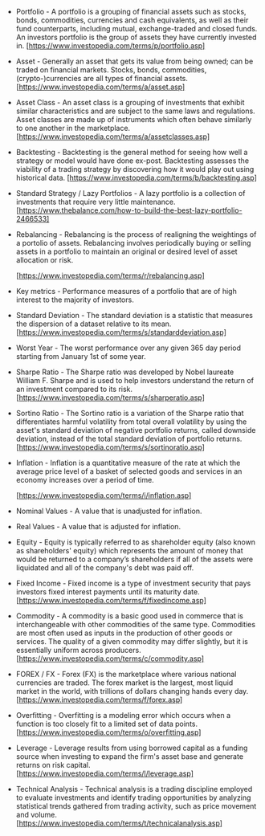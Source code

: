 * Portfolio - A portfolio is a grouping of financial assets such as stocks, bonds, 
  commodities, currencies and cash equivalents, as well as their fund counterparts, including mutual, exchange-traded and closed funds. An investors portfolio is the group of assets they have currently invested in. [https://www.investopedia.com/terms/p/portfolio.asp]

* Asset - Generally an asset that gets its value from being owned; can be traded 
  on financial markets. Stocks, bonds, commodities, (crypto-)currencies are all types of financial assets. [https://www.investopedia.com/terms/a/asset.asp]

* Asset Class - An asset class is a grouping of investments that exhibit similar 
  characteristics and are subject to the same laws and regulations. Asset 
  classes are made up of instruments which often behave similarly to one 
  another in the marketplace. [https://www.investopedia.com/terms/a/assetclasses.asp]

* Backtesting - Backtesting is the general method for seeing how well a strategy or 
  model would have done ex-post. Backtesting assesses the viability of a trading strategy by discovering how it would play out using historical data. 
  [https://www.investopedia.com/terms/b/backtesting.asp]

* Standard Strategy / Lazy Portfolios - A lazy portfolio is a collection of investments that require very little maintenance. 
  [https://www.thebalance.com/how-to-build-the-best-lazy-portfolio-2466533]

* Rebalancing - Rebalancing is the process of realigning the weightings of a portolio of assets. Rebalancing involves periodically buying or selling assets in a portfolio to maintain an original or desired level of asset allocation or risk. 
  
  [https://www.investopedia.com/terms/r/rebalancing.asp]

* Key metrics - Performance measures of a portfolio that are of high interest to the majority of investors.

* Standard Deviation - The standard deviation is a statistic that measures the dispersion of a dataset relative to its mean. 
  [https://www.investopedia.com/terms/s/standarddeviation.asp]

* Worst Year - The worst performance over any given 365 day period starting from January 1st of some year.

* Sharpe Ratio - The Sharpe ratio was developed by Nobel laureate William F. Sharpe and is used to help investors understand the return of an investment compared to its risk.
  [https://www.investopedia.com/terms/s/sharperatio.asp]

* Sortino Ratio - The Sortino ratio is a variation of the Sharpe ratio that differentiates harmful volatility from total overall volatility by using the asset's standard deviation of negative portfolio returns, called downside deviation, instead of the total standard deviation of portfolio returns.
  [https://www.investopedia.com/terms/s/sortinoratio.asp]

* Inflation - Inflation is a quantitative measure of the rate at which the average price level of a basket of selected goods and services in an economy increases over a period of time.
  
  [https://www.investopedia.com/terms/i/inflation.asp]

* Nominal Values  - A value that is unadjusted for inflation.

* Real Values - A value that is adjusted for inflation.

* Equity - Equity is typically referred to as shareholder equity (also known as shareholders' equity) which represents the amount of money that would be returned to a company’s shareholders if all of the assets were liquidated and all of 
  the company's debt was paid off.

* Fixed Income - Fixed income is a type of investment security that pays investors fixed interest payments until its maturity date.
  [https://www.investopedia.com/terms/f/fixedincome.asp]

* Commodity - A commodity is a basic good used in commerce that is interchangeable with other commodities of the same type. Commodities are most often used as inputs in the production of other goods or services. The quality of a given commodity may differ slightly, but it is essentially uniform across producers.[https://www.investopedia.com/terms/c/commodity.asp]

* FOREX / FX - Forex (FX) is the marketplace where various national currencies are traded. The forex market is the largest, most liquid market in the world, with trillions of dollars changing hands every day.
  [https://www.investopedia.com/terms/f/forex.asp]

* Overfitting - Overfitting is a modeling error which occurs when a function is too closely fit to a limited set of data points.
  [https://www.investopedia.com/terms/o/overfitting.asp]

* Leverage - Leverage results from using borrowed capital as a funding source when 
  investing to expand the firm's asset base and generate returns on risk 
  capital.
  [https://www.investopedia.com/terms/l/leverage.asp]

* Technical Analysis - Technical analysis is a trading discipline employed to 
  evaluate investments and identify trading opportunities by analyzing 
  statistical trends gathered from trading activity, such as price 
  movement and volume. [https://www.investopedia.com/terms/t/technicalanalysis.asp]
